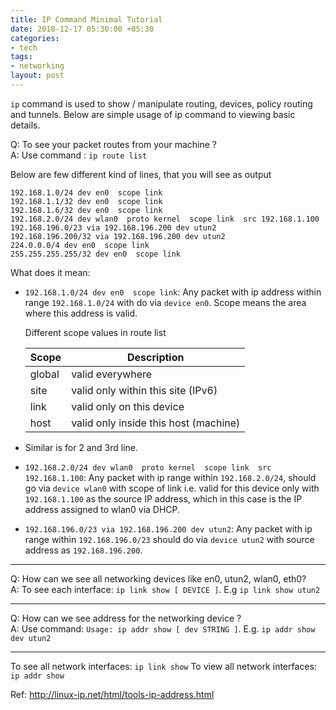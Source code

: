 ```yaml
---
title: IP Command Minimal Tutorial
date: 2018-12-17 05:30:00 +05:30
categories:
- tech
tags:
- networking
layout: post
---
```


`ip` command is used to show / manipulate routing, devices, policy routing and tunnels. Below are simple usage of ip command to viewing basic details.


Q: To see your packet routes from your machine ? <br/>
A: Use command : `ip route list`

Below are few different kind of lines, that you will see as output

```
192.168.1.0/24 dev en0  scope link
192.168.1.1/32 dev en0  scope link
192.168.1.6/32 dev en0  scope link
192.168.2.0/24 dev wlan0  proto kernel  scope link  src 192.168.1.100
192.168.196.0/23 via 192.168.196.200 dev utun2
192.168.196.200/32 via 192.168.196.200 dev utun2
224.0.0.0/4 dev en0  scope link
255.255.255.255/32 dev en0  scope link
```

What does it mean:

* `192.168.1.0/24 dev en0  scope link`: Any packet with ip address within range `192.168.1.0/24` with do via `device en0`. Scope means the area where this address is valid.

    Different scope values in route list

    | Scope	 | Description |
    | --- | --- |
    | global | valid everywhere |
    | site	 | valid only within this site (IPv6) |
    | link	 | valid only on this device |
    | host	 | valid only inside this host (machine) |

* Similar is for 2 and 3rd line.

* `192.168.2.0/24 dev wlan0  proto kernel  scope link  src 192.168.1.100`: Any packet with ip range within `192.168.2.0/24`, should go via `device wlan0` with scope of link i.e. valid for this device only with `192.168.1.100` as the source IP address, which in this case is the IP address assigned to wlan0 via DHCP.

* `192.168.196.0/23 via 192.168.196.200 dev utun2`: Any packet with ip range within `192.168.196.0/23` should do via `device utun2` with source address as `192.168.196.200`.

---

Q: How can we see all networking devices like en0, utun2, wlan0, eth0? <br/>
A: To see each interface: `ip link show [ DEVICE ]`. E.g `ip link show utun2`

---
Q: How can we see address for the networking device ? <br/>
A: Use command: `Usage: ip addr show [ dev STRING ]`. E.g. `ip addr show dev utun2`

---

To see all network interfaces: `ip link show`
To view all network interfaces: `ip addr show`


Ref: http://linux-ip.net/html/tools-ip-address.html
